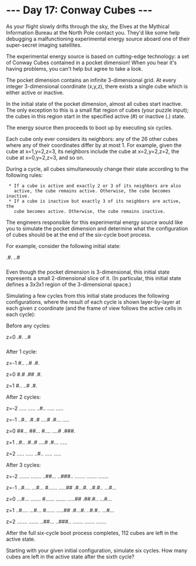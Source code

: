 # --- Day 17: Conway Cubes ---

   As your flight slowly drifts through the sky, the Elves at the Mythical
   Information Bureau at the North Pole contact you. They'd like some help
   debugging a malfunctioning experimental energy source aboard one of their
   super-secret imaging satellites.

   The experimental energy source is based on cutting-edge technology: a set
   of Conway Cubes contained in a pocket dimension! When you hear it's having
   problems, you can't help but agree to take a look.

   The pocket dimension contains an infinite 3-dimensional grid. At every
   integer 3-dimensional coordinate (x,y,z), there exists a single cube which
   is either active or inactive.

   In the initial state of the pocket dimension, almost all cubes start
   inactive. The only exception to this is a small flat region of cubes (your
   puzzle input); the cubes in this region start in the specified active (#)
   or inactive (.) state.

   The energy source then proceeds to boot up by executing six cycles.

   Each cube only ever considers its neighbors: any of the 26 other cubes
   where any of their coordinates differ by at most 1. For example, given the
   cube at x=1,y=2,z=3, its neighbors include the cube at x=2,y=2,z=2, the
   cube at x=0,y=2,z=3, and so on.

   During a cycle, all cubes simultaneously change their state according to
   the following rules:

     * If a cube is active and exactly 2 or 3 of its neighbors are also
       active, the cube remains active. Otherwise, the cube becomes inactive.
     * If a cube is inactive but exactly 3 of its neighbors are active, the
       cube becomes active. Otherwise, the cube remains inactive.

   The engineers responsible for this experimental energy source would like
   you to simulate the pocket dimension and determine what the configuration
   of cubes should be at the end of the six-cycle boot process.

   For example, consider the following initial state:

 .#.
 ..#
 ###

   Even though the pocket dimension is 3-dimensional, this initial state
   represents a small 2-dimensional slice of it. (In particular, this initial
   state defines a 3x3x1 region of the 3-dimensional space.)

   Simulating a few cycles from this initial state produces the following
   configurations, where the result of each cycle is shown layer-by-layer at
   each given z coordinate (and the frame of view follows the active cells in
   each cycle):

 Before any cycles:

 z=0
 .#.
 ..#
 ###


 After 1 cycle:

 z=-1
 #..
 ..#
 .#.

 z=0
 #.#
 .##
 .#.

 z=1
 #..
 ..#
 .#.


 After 2 cycles:

 z=-2
 .....
 .....
 ..#..
 .....
 .....

 z=-1
 ..#..
 .#..#
 ....#
 .#...
 .....

 z=0
 ##...
 ##...
 #....
 ....#
 .###.

 z=1
 ..#..
 .#..#
 ....#
 .#...
 .....

 z=2
 .....
 .....
 ..#..
 .....
 .....


 After 3 cycles:

 z=-2
 .......
 .......
 ..##...
 ..###..
 .......
 .......
 .......

 z=-1
 ..#....
 ...#...
 #......
 .....##
 .#...#.
 ..#.#..
 ...#...

 z=0
 ...#...
 .......
 #......
 .......
 .....##
 .##.#..
 ...#...

 z=1
 ..#....
 ...#...
 #......
 .....##
 .#...#.
 ..#.#..
 ...#...

 z=2
 .......
 .......
 ..##...
 ..###..
 .......
 .......
 .......

   After the full six-cycle boot process completes, 112 cubes are left in the
   active state.

   Starting with your given initial configuration, simulate six cycles. How
   many cubes are left in the active state after the sixth cycle?

